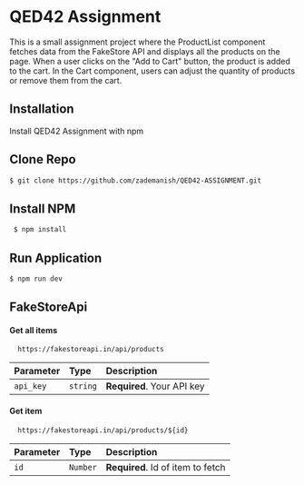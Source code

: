
# QED42 Assignment 

This is a small assignment project where the ProductList component fetches data from the FakeStore API and displays all the products on the page. When a user clicks on the "Add to Cart" button, the product is added to the cart. In the Cart component, users can adjust the quantity of products or remove them from the cart.


## Installation

Install QED42 Assignment with npm


## Clone Repo
```bash
$ git clone https://github.com/zademanish/QED42-ASSIGNMENT.git
```
## Install NPM
```bash
 $ npm install 
```
## Run Application
```bash
$ npm run dev
```
    
## FakeStoreApi

#### Get all items

```http
  https://fakestoreapi.in/api/products
```

| Parameter | Type     | Description                |
| :-------- | :------- | :------------------------- |
| `api_key` | `string` | **Required**. Your API key |

#### Get item

```http
  https://fakestoreapi.in/api/products/${id}
```

| Parameter | Type     | Description                       |
| :-------- | :------- | :-------------------------------- |
| `id`      | `Number` | **Required**. Id of item to fetch |


